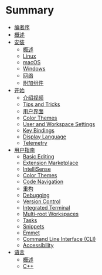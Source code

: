 <!--
 * @Author: haoluo
 * @Date: 2019-07-22 10:06:49
 * @LastEditors: haoluo
 * @LastEditTime: 2019-07-23 11:41:17
 * @Description: file content
 -->
# Summary
* [编者序](README.md)
* [概述](overview/index.md)
* [安装](setup/index.md)
  * [概述](setup/overview.md)
  * [Linux](setup/linux.md)
  * [macOS](setup/macos.md)
  * [Windows](setup/windows.md)
  * [网络](setup/network.md)
  * [附加组件](setup/addi_comp.md)
* [开始](get_started/index.md)
  * [介绍视频](get_started/intro_videos.md)
  * [Tips and Tricks](get_started/tips_tricks.md)
  * [用户界面](get_started/user_interface.md)
  * [Color Themes](get_started/themes.md)
  * [User and Workspace Settings](get_started/settings.md)
  * [Key Bindings](get_started/key_bindings.md)
  * [Display Language](get_started/display_language.md)
  * [Telemetry](get_started/telemetry.md)
* [用户指南](user_guide/index.md)
  * [Basic Editing](user_guide/basic_editing.md)
  * [Extension Marketplace](user_guide/exten_market.md)
  * [IntelliSense](user_guide/intellisense.md)
  * [Color Themes](user_guide/windows.md)
  * [Code Navigation](user_guide/code_navi.md)
  * [重构](user_guide/refactoring.md)
  * [Debugging](user_guide/debugging.md)
  * [Version Control](user_guide/version_control.md)
  * [Integrated Terminal](user_guide/inte_terminal.md)
  * [Multi-root Workspaces](user_guide/multi-root_work.md)
  * [Tasks](user_guide/tasks.md)
  * [Snippets](user_guide/snippets.md)
  * [Emmet](user_guide/emmet.md)
  * [Command Line Interface (CLI)](user_guide/command_line.md)
  * [Accessibility](user_guide/accessibility.md)
* [语言](languages/index.md)
  * [概述](languages/overview.md)
  * [C++](languages/cplusplus.md)
